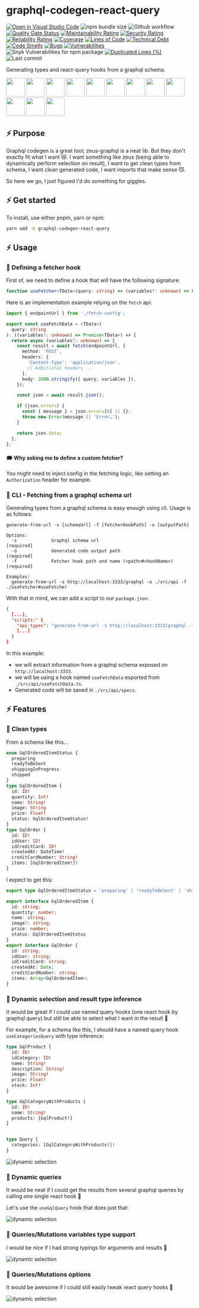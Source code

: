 # graphql-codegen-react-query

[![Open in Visual Studio Code](https://img.shields.io/static/v1?logo=visualstudiocode&label=&message=Open%20in%20Visual%20Studio%20Code&labelColor=2c2c32&color=007acc&logoColor=007acc)](https://github.dev/jpb06/graphql-codegen-react-query)
![npm bundle size](https://img.shields.io/bundlephobia/min/graphql-codegen-react-query)
![Github workflow](https://img.shields.io/github/actions/workflow/status/jpb06/graphql-codegen-react-query/tests-scan.yml?branch=main&label=Tests&logo=github-actions)
[![Quality Gate Status](https://sonarcloud.io/api/project_badges/measure?project=jpb06_graphql-codegen-react-query&metric=alert_status)](https://sonarcloud.io/summary/new_code?id=jpb06_graphql-codegen-react-query)
[![Maintainability Rating](https://sonarcloud.io/api/project_badges/measure?project=jpb06_graphql-codegen-react-query&metric=sqale_rating)](https://sonarcloud.io/dashboard?id=jpb06_graphql-codegen-react-query)
[![Security Rating](https://sonarcloud.io/api/project_badges/measure?project=jpb06_graphql-codegen-react-query&metric=security_rating)](https://sonarcloud.io/dashboard?id=jpb06_graphql-codegen-react-query)
[![Reliability Rating](https://sonarcloud.io/api/project_badges/measure?project=jpb06_graphql-codegen-react-query&metric=reliability_rating)](https://sonarcloud.io/dashboard?id=jpb06_graphql-codegen-react-query)
[![Coverage](https://sonarcloud.io/api/project_badges/measure?project=jpb06_graphql-codegen-react-query&metric=coverage)](https://sonarcloud.io/dashboard?id=jpb06_graphql-codegen-react-query)
[![Lines of Code](https://sonarcloud.io/api/project_badges/measure?project=jpb06_graphql-codegen-react-query&metric=ncloc)](https://sonarcloud.io/summary/new_code?id=jpb06_graphql-codegen-react-query)
[![Technical Debt](https://sonarcloud.io/api/project_badges/measure?project=jpb06_graphql-codegen-react-query&metric=sqale_index)](https://sonarcloud.io/summary/new_code?id=jpb06_graphql-codegen-react-query)
[![Code Smells](https://sonarcloud.io/api/project_badges/measure?project=jpb06_graphql-codegen-react-query&metric=code_smells)](https://sonarcloud.io/dashboard?id=jpb06_graphql-codegen-react-query)
[![Bugs](https://sonarcloud.io/api/project_badges/measure?project=jpb06_graphql-codegen-react-query&metric=bugs)](https://sonarcloud.io/summary/new_code?id=jpb06_graphql-codegen-react-query)
[![Vulnerabilities](https://sonarcloud.io/api/project_badges/measure?project=jpb06_graphql-codegen-react-query&metric=vulnerabilities)](https://sonarcloud.io/summary/new_code?id=jpb06_graphql-codegen-react-query)
![Snyk Vulnerabilities for npm package](https://img.shields.io/snyk/vulnerabilities/npm/graphql-codegen-react-query?label=snyk%20vulnerabilities)
[![Duplicated Lines (%)](https://sonarcloud.io/api/project_badges/measure?project=jpb06_graphql-codegen-react-query&metric=duplicated_lines_density)](https://sonarcloud.io/dashboard?id=jpb06_graphql-codegen-react-query)
![Last commit](https://img.shields.io/github/last-commit/jpb06/graphql-codegen-react-query?logo=git)

Generating types and react-query hooks from a graphql schema.

<!-- readme-package-icons start -->

<p align="left"><a href="https://docs.github.com/en/actions" target="_blank"><img height="50" src="https://raw.githubusercontent.com/jpb06/jpb06/master/icons/GithubActions-Dark.svg" /></a>&nbsp;<a href="https://www.typescriptlang.org/docs/" target="_blank"><img height="50" src="https://raw.githubusercontent.com/jpb06/jpb06/master/icons/TypeScript.svg" /></a>&nbsp;<a href="https://nodejs.org/en/docs/" target="_blank"><img height="50" src="https://raw.githubusercontent.com/jpb06/jpb06/master/icons/NodeJS-Dark.svg" /></a>&nbsp;<a href="https://pnpm.io/motivation" target="_blank"><img height="50" src="https://raw.githubusercontent.com/jpb06/jpb06/master/icons/Pnpm-Dark.svg" /></a>&nbsp;<a href="https://axios-http.com/fr/docs/intro" target="_blank"><img height="50" src="https://raw.githubusercontent.com/jpb06/jpb06/master/icons/Axios-Dark.svg" /></a>&nbsp;<a href="https://github.com/conventional-changelog" target="_blank"><img height="50" src="https://raw.githubusercontent.com/jpb06/jpb06/master/icons/CommitLint.Dark.svg" /></a>&nbsp;<a href="https://eslint.org/docs/latest/" target="_blank"><img height="50" src="https://raw.githubusercontent.com/jpb06/jpb06/master/icons/Eslint-Dark.svg" /></a>&nbsp;<a href="https://jestjs.io/docs/getting-started" target="_blank"><img height="50" src="https://raw.githubusercontent.com/jpb06/jpb06/master/icons/Jest.svg" /></a>&nbsp;<a href="https://prettier.io/docs/en/index.html" target="_blank"><img height="50" src="https://raw.githubusercontent.com/jpb06/jpb06/master/icons/Prettier-Dark.svg" /></a>&nbsp;<a href="https://reactjs.org/docs/getting-started.html" target="_blank"><img height="50" src="https://raw.githubusercontent.com/jpb06/jpb06/master/icons/React-Dark.svg" /></a>&nbsp;<a href="https://tanstack.com/query/v4/docs/overview" target="_blank"><img height="50" src="https://raw.githubusercontent.com/jpb06/jpb06/master/icons/ReactQuery-Dark.svg" /></a>&nbsp;<a href="https://swc.rs/docs/getting-started" target="_blank"><img height="50" src="https://raw.githubusercontent.com/jpb06/jpb06/master/icons/Swc-Dark.svg" /></a></p>

<!-- readme-package-icons end -->

## ⚡ Purpose

Graphql codegen is a great tool; zeus-graphql is a neat lib. But they don't exactly fit what I want 😿. I want something like zeus (being able to dynamically perform selection on result), I want to get clean types from schema, I want clean generated code, I want imports that make sense 😼.

So here we go, I just figured I'd do something for giggles.

## ⚡ Get started

To install, use either pnpm, yarn or npm:

```bash
yarn add -D graphql-codegen-react-query
```

## ⚡ Usage

### 🔶 Defining a fetcher hook

First of, we need to define a hook that will have the following signature:

```typescript
function useFetcher<TData>(query: string) => (variables?: unknown) => Promise<TData>
```

Here is an implementation example relying on the `fetch` api:

```typescript
import { endpointUrl } from './fetch-config';

export const useFetchData = <TData>(
  query: string
): ((variables?: unknown) => Promise<TData>) => {
  return async (variables?: unknown) => {
    const result = await fetch(endpointUrl, {
      method: 'POST',
      headers: {
        'Content-Type': 'application/json',
        // Additional headers ...
      },
      body: JSON.stringify({ query, variables }),
    });

    const json = await result.json();

    if (json.errors) {
      const { message } = json.errors[0] || {};
      throw new Error(message || 'Error…');
    }

    return json.data;
  };
};
```

#### 🗯️ Why asking me to define a custom fetcher?

You might need to inject config in the fetching logic, like setting an `Authorization` header for example.

### 🔶 CLI - Fetching from a graphql schema url

Generating types from a graphql schema is easy enough using cli. Usage is as follows:

```text
generate-from-url -s [schemaUrl] -f [fetcherHookPath] -o [outputPath]

Options:
  -s             Graphql schema url                                   [required]
  -o             Generated code output path                           [required]
  -f             Fetcher hook path and name (<path>#<hookName>)       [required]

Examples:
  generate-from-url -s http://localhost:3333/graphql -o ./src/api -f ./useFetcher#useFetcher
```

With that in mind, we can add a script to our `package.json`:

```json
{
  [...],
  "scripts:" {
    "api-types": "generate-from-url -s http://localhost:3333/graphql -f ./../useFetchData#useFetchData -o ./src/api/specs",
    [...]
  }
}
```

In this example:

- we will extract information from a graphql schema exposed on `http://localhost:3333`.
- we will be using a hook named `useFetchData` exported from `./src/api/useFetchData.ts`.
- Generated code will be saved in `./src/api/specs`.

## ⚡ Features

### 🔶 Clean types

From a schema like this...

```graphql
enum GqlOrderedItemStatus {
  preparing
  readyToBeSent
  shippingInProgress
  shipped
}
type GqlOrderedItem {
  id: ID!
  quantity: Int!
  name: String!
  image: String
  price: Float!
  status: GqlOrderedItemStatus!
}
type GqlOrder {
  id: ID!
  idUser: ID!
  idCreditCard: ID!
  createdAt: DateTime!
  creditCardNumber: String!
  items: [GqlOrderedItem!]!
}
```

I expect to get this:

```typescript
export type GqlOrderedItemStatus = 'preparing' | 'readyToBeSent' | 'shippingInProgress' | 'shipped'

export interface GqlOrderedItem {
  id: string;
  quantity: number;
  name: string;
  image?: string;
  price: number;
  status: GqlOrderedItemStatus
}
export interface GqlOrder {
  id: string;
  idUser: string;
  idCreditCard: string;
  createdAt: Date;
  creditCardNumber: string;
  items: Array<GqlOrderedItem>;
}
```

### 🔶 Dynamic selection and result type inference

It would be great if I could use named query hooks (one react hook by graphql query) but still be able to select what I want in the result 🤔

For example, for a schema like this, I should have a named query hook `useCategoriesQuery` with type inference:

```graphql
type GqlProduct {
  id: ID!
  idCategory: ID!
  name: String!
  description: String!
  image: String!
  price: Float!
  stock: Int!
}

type GqlCategoryWithProducts {
  id: ID!
  name: String!
  products: [GqlProduct!]
}


type Query {
  categories: [GqlCategoryWithProducts!]!
}
```

![dynamic selection](./assets/dynamic-selection.gif)

### 🔶 Dynamic queries

It would be neat if I could get the results from several graphql queries by calling one single react hook 🤔

Let's use the `useGqlQuery` hook that does just that:

![dynamic selection](./assets/dynamic-query.gif)

### 🔶 Queries/Mutations variables type support

I would be nice if I had strong typings for arguments and results 🤔

![dynamic selection](./assets/mutation-args-result.gif)

### 🔶 Queries/Mutations options

It would be awesome if I could still easily tweak react query hooks 🤔

![dynamic selection](./assets/query-args-options.gif)
